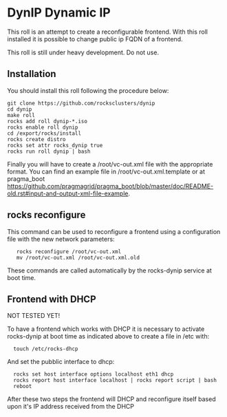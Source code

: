 DynIP Dynamic IP
================

This roll is an attempt to create a reconfigurable frontend.
With this roll installed it is possible to change public ip
FQDN of a frontend.

This roll is still under heavy development.
Do not use.

Installation
------------

You should install this roll following the procedure below:

```
git clone https://github.com/rocksclusters/dynip
cd dynip
make roll
rocks add roll dynip-*.iso
rocks enable roll dynip
cd /export/rocks/install
rocks create distro
rocks set attr rocks_dynip true
rocks run roll dynip | bash
```

Finally you will have to create a /root/vc-out.xml file with the appropriate
format. You can find an example file in /root/vc-out.xml.template or at 
pragma_boot https://github.com/pragmagrid/pragma_boot/blob/master/doc/README-old.rst#input-and-output-xml-file-example.


rocks reconfigure
-----------------

This command can be used to reconfigure a frontend using a configuration
file with the new network parameters:

```
   rocks reconfigure /root/vc-out.xml
   mv /root/vc-out.xml /root/vc-out.xml.old
```
   
These commands are called automatically by the rocks-dynip service at boot time.

Frontend with DHCP 
------------------

NOT TESTED YET!

To have a frontend which works with DHCP it is necessary to activate rocks-dynip at 
boot time as indicated above to create a file in /etc with:

```
  touch /etc/rocks-dhcp
```

And set the pubblic interface to dhcp:

```
  rocks set host interface options localhost eth1 dhcp
  rocks report host interface localhost | rocks report script | bash
  reboot 
```

After these two steps the frontend will DHCP and reconfigure itself based upon 
it's IP address received from the DHCP





